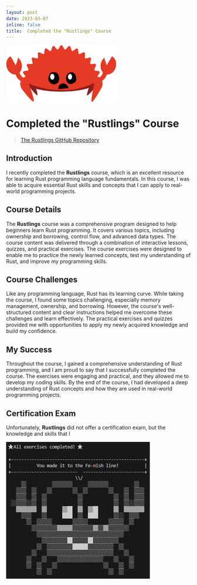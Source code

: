 ```yaml
---
layout: post
date: 2023-03-07
inline: false
title:  Completed the "Rustlings" Course
---
```


<img src="../assets/img/Rust_clipart.webp" alt="rustlings" width="300" />

# Completed the "Rustlings" Course

> [The Rustlings GitHub Repository](https://github.com/rust-lang/rustlings)

## Introduction
I recently completed the **Rustlings** course, which is an excellent resource for learning Rust programming language fundamentals. In this course, I was able to acquire essential Rust skills and concepts that I can apply to real-world programming projects.

## Course Details
The **Rustlings** course was a comprehensive program designed to help beginners learn Rust programming. It covers various topics, including ownership and borrowing, control flow, and advanced data types. The course content was delivered through a combination of interactive lessons, quizzes, and practical exercises. The course exercises were designed to enable me to practice the newly learned concepts, test my understanding of Rust, and improve my programming skills.

## Course Challenges
Like any programming language, Rust has its learning curve. While taking the course, I found some topics challenging, especially memory management, ownership, and borrowing. However, the course's well-structured content and clear instructions helped me overcome these challenges and learn effectively. The practical exercises and quizzes provided me with opportunities to apply my newly acquired knowledge and build my confidence.

## My Success
Throughout the course, I gained a comprehensive understanding of Rust programming, and I am proud to say that I successfully completed the course. The exercises were engaging and practical, and they allowed me to develop my coding skills. By the end of the course, I had developed a deep understanding of Rust concepts and how they are used in real-world programming projects.

## Certification Exam
Unfortunately, **Rustlings** did not offer a certification exam, but the knowledge and skills that I

![Rustlings](../assets/img/Rustlings_completed.png)

